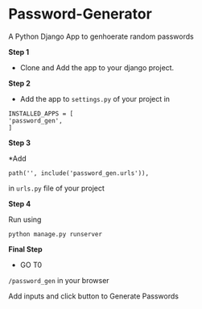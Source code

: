 # Password-Generator
A Python Django App to genhoerate random passwords

**Step 1**

* Clone and Add the app to your django project.

**Step 2**

* Add the app to `settings.py` of your project in 
```
INSTALLED_APPS = [
'password_gen',
]
```
**Step 3**

*Add 

```path('', include('password_gen.urls')),```

in `urls.py` file of your project

**Step 4**

Run using

```python manage.py runserver```

**Final Step**

* GO T0

```/password_gen``` in your browser

Add inputs and click button to Generate Passwords

